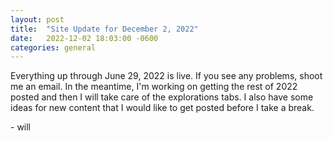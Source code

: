 ```yaml
---
layout: post
title:  "Site Update for December 2, 2022"
date:   2022-12-02 18:03:00 -0600
categories: general
---
```

Everything up through June 29, 2022 is live. If you see any problems, shoot me an email. In the meantime, I'm working on getting the rest of 2022 posted and then I will take care of the explorations tabs. I also have some ideas for new content that I would like to get posted before I take a break.

<!--more-->

\- will 
